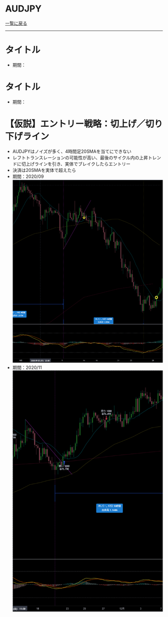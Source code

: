 # AUDJPY
[一覧に戻る](../index.md)  

---
# タイトル
- 期間：

# タイトル
- 期間：

# 【仮説】エントリー戦略：切上げ／切り下げライン
- AUDJPYはノイズが多く、4時間足20SMAを当てにできない
- レフトトランスレーションの可能性が高い、最後のサイクル内の上昇トレンドに切上げラインを引き、実体でブレイクしたらエントリー
- 決済は20SMAを実体で超えたら
- 期間：2020/09
![](img/2022-12-23-19-15-47.png)
- 期間：2020/11
![](img/2022-12-23-19-24-59.png)
